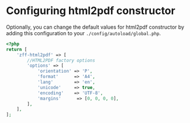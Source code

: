 # Configuring html2pdf constructor

Optionally, you can change the default values for html2pdf
constructor by adding this configuration to your `./config/autoload/global.php`.

```php
<?php
return [
    'zff-html2pdf' => [
        //HTML2PDF factory options
        'options' => [
            'orientation' => 'P',
            'format'      => 'A4',
            'lang'        => 'en',
            'unicode'     => true,
            'encoding'    => 'UTF-8',
            'margins'      => [0, 0, 0, 0],
        ],
    ],
];
```